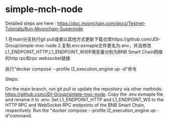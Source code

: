 # simple-mch-node

Detailed steps are here : https://doc.moonchain.com/docs/Testnet-Tutorials/Run-Moonchain-Supernode

1.在main分支执行git pull或者以其他方式更新下载仓库https://github.com/JDI-Group/simple-mxc-node
2.复制.env.exmaple文件更名为.env，并且修改L1_ENDPOINT_HTTP,L1_ENDPOINT_WS环境变量分别为BNB Smart Chain网络的http rpc和rpc websocket链接

执行"docker compose --profile l2_execution_engine up  -d"命令

Steps:

On the main branch, run git pull or update the repository via other methods: https://github.com/JDI-Group/simple-mxc-node.
Copy the .env.exmaple file and rename it to .env. Set L1_ENDPOINT_HTTP and L1_ENDPOINT_WS to the HTTP RPC and WebSocket RPC endpoints of the BNB Smart Chain, respectively.
Run the "docker compose --profile l2_execution_engine up  -d"command.

